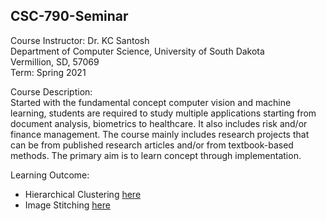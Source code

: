 ## CSC-790-Seminar

Course Instructor: Dr. KC Santosh<br>
Department of Computer Science, University of South Dakota<br>
Vermillion, SD, 57069<br>
Term: Spring 2021<br>

Course Description:<br>
Started with the fundamental concept computer vision and machine learning, students are required to study multiple applications starting from document analysis, biometrics to healthcare. It also includes risk and/or finance management. The course mainly includes research projects that can be from published research articles and/or from textbook-based methods. The primary aim is to learn concept through implementation.

Learning Outcome:<br>
- Hierarchical Clustering [here](/Hierarchical%20Clustering) <br>
- Image Stitching [here](/Image%20Stitching)
